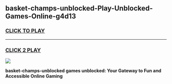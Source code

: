 
## basket-champs-unblocked-Play-Unblocked-Games-Online-g4d13
<h3>
<a href="https://premium76.site?title=basket-champs-unblocked&ref=25A">CLICK TO PLAY</a></h3>
<hr>

<h3>
<a href="https://premium76.site?title=basket-champs-unblocked&ref=25A">CLICK 2 PLAY</a>
  
</h3>

<a href="https://premium76.site?title=basket-champs-unblocked&ref=25A"><img src="https://clearcache.store/games.png"></a>


**basket-champs-unblocked games unblocked: Your Gateway to Fun and Accessible Online Gaming**
